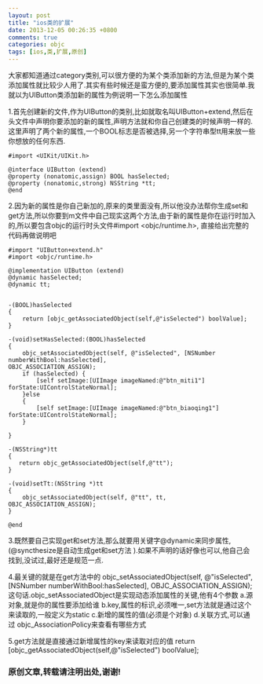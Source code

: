 ```yaml
---
layout: post
title: "ios类的扩展"
date: 2013-12-05 00:26:35 +0800
comments: true
categories: objc
tags: [ios,类,扩展,原创]
---
```

大家都知道通过category类别,可以很方便的为某个类添加新的方法,但是为某个类添加属性就比较少人用了.其实有些时候还是蛮方便的,要添加属性其实也很简单.我就以为UIButton类添加新的属性为例说明一下怎么添加属性

1.首先创建新的文件,作为UIButton的类别,比如就取名叫UIButton+extend,然后在头文件中声明你要添加的新的属性,声明方法就和你自己创建类的时候声明一样的.这里声明了两个新的属性,一个BOOL标志是否被选择,另一个字符串型tt用来放一些你想放的任何东西.

```
#import <UIKit/UIKit.h>

@interface UIButton (extend)
@property (nonatomic,assign) BOOL hasSelected;
@property (nonatomic,strong) NSString *tt;
@end
```
<!--more-->

2.因为新的属性是你自己新加的,原来的类里面没有,所以他没办法帮你生成set和get方法,所以你要到m文件中自己现实这两个方法,由于新的属性是你在运行时加入的,所以要包含objc的运行时头文件#import <objc/runtime.h>,
直接给出完整的代码再做说明吧

```
#import "UIButton+extend.h"
#import <objc/runtime.h>

@implementation UIButton (extend)
@dynamic hasSelected;
@dynamic tt;


-(BOOL)hasSelected
{
    return [objc_getAssociatedObject(self,@"isSelected") boolValue];
}

-(void)setHasSelected:(BOOL)hasSelected
{
    objc_setAssociatedObject(self, @"isSelected", [NSNumber numberWithBool:hasSelected],
OBJC_ASSOCIATION_ASSIGN);
    if (hasSelected) {
        [self setImage:[UIImage imageNamed:@"btn_miti1"] forState:UIControlStateNormal];
    }else
    {
        [self setImage:[UIImage imageNamed:@"btn_biaoqing1"] forState:UIControlStateNormal];
    }

}

-(NSString*)tt
{
   return objc_getAssociatedObject(self,@"tt");
}

-(void)setTt:(NSString *)tt
{
    objc_setAssociatedObject(self, @"tt", tt, OBJC_ASSOCIATION_ASSIGN);
}

@end
```


3.既然要自己实现get和set方法,那么就要用关键字@dynamic来同步属性,(@syncthesize是自动生成get和set方法
).如果不声明的话好像也可以,他自己会找到,没试过,最好还是规范一点.

4.最关键的就是在get方法中的
objc_setAssociatedObject(self, @"isSelected", [NSNumber numberWithBool:hasSelected],
OBJC_ASSOCIATION_ASSIGN);
这句话.objc_setAssociatedObject是实现动态添加属性的关键,他有4个参数
a.源对象,就是你的属性要添加给谁
b.key,属性的标识,必须唯一,set方法就是通过这个来读取的,一般定义为static
c.新增的属性的值(必须是个对象)
d.关联方式,可以通过 objc_AssociationPolicy来查看有哪些方式

5.get方法就是直接通过新增属性的key来读取对应的值
return [objc_getAssociatedObject(self,@"isSelected") boolValue];

### 原创文章,转载请注明出处,谢谢! ###

